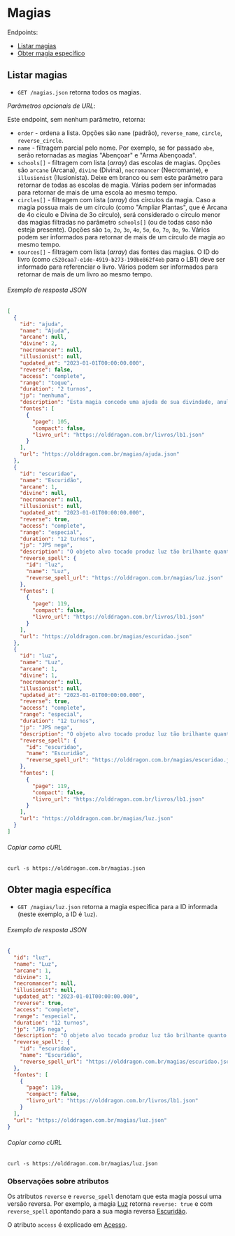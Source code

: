 Magias
======

Endpoints:

- [Listar magias](#listar-magias)
- [Obter magia específico](#obter-magia-específico)

Listar magias
-------------

- `GET /magias.json` retorna todos os magias.

_Parâmetros opcionais de URL_:

Este endpoint, sem nenhum parâmetro, retorna:

- `order` - ordena a lista. Opções são `name` (padrão), `reverse_name`, `circle`, `reverse_circle`.
- `name` - filtragem parcial pelo nome. Por exemplo, se for passado `abe`, serão retornadas as magias "Abençoar" e "Arma Abençoada".
- `schools[]` - filtragem com lista (_array_) das escolas de magias. Opções são `arcane` (Arcana), `divine` (Divina), `necromancer` (Necromante), e `illusionist` (Ilusionista). Deixe em branco ou sem este parâmetro para retornar de todas as escolas de magia. Várias podem ser informadas para retornar de mais de uma escola ao mesmo tempo.
- `circles[]` - filtragem com lista (_array_) dos círculos da magia. Caso a magia possua mais de um círculo (como "Ampliar Plantas", que é Arcana de 4o cículo e Divina de 3o círculo), será considerado o círculo menor das magias filtradas no parâmetro `schools[]` (ou de todas caso não esteja presente). Opções são `1o`, `2o`, `3o`, `4o`, `5o`, `6o`, `7o`, `8o`, `9o`. Vários podem ser informados para retornar de mais de um círculo de magia ao mesmo tempo.
- `sources[]` - filtragem com lista (_array_) das fontes das magias. O ID do livro (como `c520caa7-e1de-4919-b273-190be862f4eb` para o LB1) deve ser informado para referenciar o livro. Vários podem ser informados para retornar de mais de um livro ao mesmo tempo.

###### Exemplo de resposta JSON
<!-- START spells_index.json -->
```json
[
  {
    "id": "ajuda",
    "name": "Ajuda",
    "arcane": null,
    "divine": 2,
    "necromancer": null,
    "illusionist": null,
    "updated_at": "2023-01-01T00:00:00.000",
    "reverse": false,
    "access": "complete",
    "range": "toque",
    "duration": "2 turnos",
    "jp": "nenhuma",
    "description": "Esta magia concede uma ajuda de sua divindade, anulando a perda de até 1d4 pontos de vida +1 a cada 2 níveis do conjurador, do próximo dano sofrido pelo conjurador. Pontos de vida anulados que sobram após o próximo dano recebido pelo conjurador, devem ser descartados.\n",
    "fontes": [
      {
        "page": 105,
        "compact": false,
        "livro_url": "https://olddragon.com.br/livros/lb1.json"
      }
    ],
    "url": "https://olddragon.com.br/magias/ajuda.json"
  },
  {
    "id": "escuridao",
    "name": "Escuridão",
    "arcane": 1,
    "divine": null,
    "necromancer": null,
    "illusionist": null,
    "updated_at": "2023-01-01T00:00:00.000",
    "reverse": true,
    "access": "complete",
    "range": "especial",
    "duration": "12 turnos",
    "jp": "JPS nega",
    "description": "O objeto alvo tocado produz luz tão brilhante quanto uma tocha, iluminando uma área com raio de 6 metros.\n\nSe conjurada nos olhos de um alvo a até 3m + 1,5m/nível do conjurador, a vítima que não passar em uma JPS fica cega até o final da duração da magia. Neste caso, a luz mágica se apaga e não causa nenhum outro efeito.\n\n[Escuridão] é a versão reversa que permite interromper qualquer fonte de luz, apagando tochas, velas, lâmpadas ou até mesmo dissipando uma magia Luz lançada anteriormente e criando uma área de 4,5 metros de raio de escuridão mágica, deixando todos dentro da área cegos (mesmo se possuírem Infravisão).\n\nSe conjurada nos olhos de um alvo tocado pelo conjurador, a vítima que não passar em uma JPS fica cega até o final da duração da magia.  Neste caso, a escuridão mágica some e não causa nenhum outro efeito.\n",
    "reverse_spell": {
      "id": "luz",
      "name": "Luz",
      "reverse_spell_url": "https://olddragon.com.br/magias/luz.json"
    },
    "fontes": [
      {
        "page": 119,
        "compact": false,
        "livro_url": "https://olddragon.com.br/livros/lb1.json"
      }
    ],
    "url": "https://olddragon.com.br/magias/escuridao.json"
  },
  {
    "id": "luz",
    "name": "Luz",
    "arcane": 1,
    "divine": 1,
    "necromancer": null,
    "illusionist": null,
    "updated_at": "2023-01-01T00:00:00.000",
    "reverse": true,
    "access": "complete",
    "range": "especial",
    "duration": "12 turnos",
    "jp": "JPS nega",
    "description": "O objeto alvo tocado produz luz tão brilhante quanto uma tocha, iluminando uma área com raio de 6 metros.\n\nSe conjurada nos olhos de um alvo a até 3m + 1,5m/nível do conjurador, a vítima que não passar em uma JPS fica cega até o final da duração da magia. Neste caso, a luz mágica se apaga e não causa nenhum outro efeito.\n\n[Escuridão] é a versão reversa que permite interromper qualquer fonte de luz, apagando tochas, velas, lâmpadas ou até mesmo dissipando uma magia Luz lançada anteriormente e criando uma área de 4,5 metros de raio de escuridão mágica, deixando todos dentro da área cegos (mesmo se possuírem Infravisão).\n\nSe conjurada nos olhos de um alvo tocado pelo conjurador, a vítima que não passar em uma JPS fica cega até o final da duração da magia.  Neste caso, a escuridão mágica some e não causa nenhum outro efeito.\n",
    "reverse_spell": {
      "id": "escuridao",
      "name": "Escuridão",
      "reverse_spell_url": "https://olddragon.com.br/magias/escuridao.json"
    },
    "fontes": [
      {
        "page": 119,
        "compact": false,
        "livro_url": "https://olddragon.com.br/livros/lb1.json"
      }
    ],
    "url": "https://olddragon.com.br/magias/luz.json"
  }
]
```
<!-- END spells_index.json -->
###### Copiar como cURL

``` shell
curl -s https://olddragon.com.br/magias.json
```

Obter magia específica
----------------------

- `GET /magias/luz.json` retorna a magia específica para a ID informada (neste exemplo, a ID é `luz`).

###### Exemplo de resposta JSON
<!-- START spells_show.json -->
```json
{
  "id": "luz",
  "name": "Luz",
  "arcane": 1,
  "divine": 1,
  "necromancer": null,
  "illusionist": null,
  "updated_at": "2023-01-01T00:00:00.000",
  "reverse": true,
  "access": "complete",
  "range": "especial",
  "duration": "12 turnos",
  "jp": "JPS nega",
  "description": "O objeto alvo tocado produz luz tão brilhante quanto uma tocha, iluminando uma área com raio de 6 metros.\n\nSe conjurada nos olhos de um alvo a até 3m + 1,5m/nível do conjurador, a vítima que não passar em uma JPS fica cega até o final da duração da magia. Neste caso, a luz mágica se apaga e não causa nenhum outro efeito.\n\n[Escuridão] é a versão reversa que permite interromper qualquer fonte de luz, apagando tochas, velas, lâmpadas ou até mesmo dissipando uma magia Luz lançada anteriormente e criando uma área de 4,5 metros de raio de escuridão mágica, deixando todos dentro da área cegos (mesmo se possuírem Infravisão).\n\nSe conjurada nos olhos de um alvo tocado pelo conjurador, a vítima que não passar em uma JPS fica cega até o final da duração da magia.  Neste caso, a escuridão mágica some e não causa nenhum outro efeito.\n",
  "reverse_spell": {
    "id": "escuridao",
    "name": "Escuridão",
    "reverse_spell_url": "https://olddragon.com.br/magias/escuridao.json"
  },
  "fontes": [
    {
      "page": 119,
      "compact": false,
      "livro_url": "https://olddragon.com.br/livros/lb1.json"
    }
  ],
  "url": "https://olddragon.com.br/magias/luz.json"
}
```
<!-- END spells_show.json -->

###### Copiar como cURL

``` shell
curl -s https://olddragon.com.br/magias/luz.json
```

### Observações sobre atributos

Os atributos `reverse` e `reverse_spell` denotam que esta magia possui uma versão reversa. Por exemplo, a magia [Luz](https://olddragon.com.br/magias/luz) retorna `reverse: true` e com `reverse_spell` apontando para a sua magia reversa [Escuridão](https://olddragon.com.br/magias/escuridao).

O atributo `access` é explicado em [Acesso](https://github.com/burobrasil/olddragon-api/blob/master/capitulos/acesso.md#acesso).
